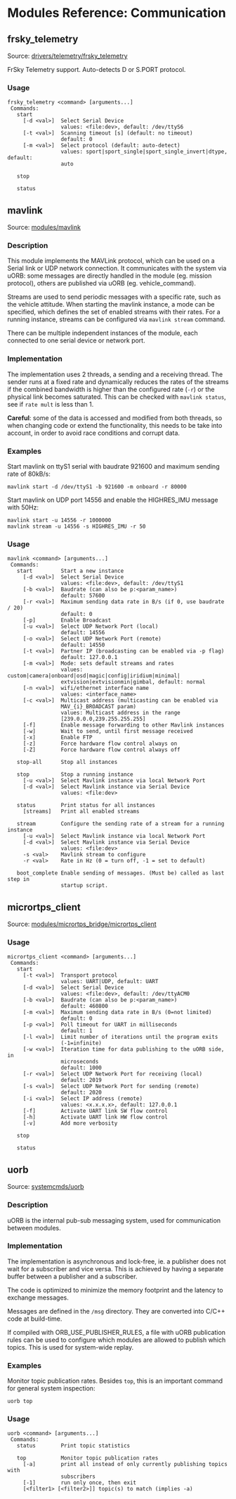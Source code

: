 # Modules Reference: Communication

## frsky_telemetry
Source: [drivers/telemetry/frsky_telemetry](https://github.com/PX4/PX4-Autopilot/tree/main/src/drivers/telemetry/frsky_telemetry)

FrSky Telemetry support. Auto-detects D or S.PORT protocol.
<a id="frsky_telemetry_usage"></a>
### Usage
```
frsky_telemetry <command> [arguments...]
 Commands:
   start
     [-d <val>]  Select Serial Device
                 values: <file:dev>, default: /dev/ttyS6
     [-t <val>]  Scanning timeout [s] (default: no timeout)
                 default: 0
     [-m <val>]  Select protocol (default: auto-detect)
                 values: sport|sport_single|sport_single_invert|dtype, default:
                 auto

   stop

   status
```
## mavlink
Source: [modules/mavlink](https://github.com/PX4/PX4-Autopilot/tree/main/src/modules/mavlink)


### Description
This module implements the MAVLink protocol, which can be used on a Serial link or UDP network connection.
It communicates with the system via uORB: some messages are directly handled in the module (eg. mission
protocol), others are published via uORB (eg. vehicle_command).

Streams are used to send periodic messages with a specific rate, such as the vehicle attitude.
When starting the mavlink instance, a mode can be specified, which defines the set of enabled streams with their rates.
For a running instance, streams can be configured via `mavlink stream` command.

There can be multiple independent instances of the module, each connected to one serial device or network port.

### Implementation
The implementation uses 2 threads, a sending and a receiving thread. The sender runs at a fixed rate and dynamically
reduces the rates of the streams if the combined bandwidth is higher than the configured rate (`-r`) or the
physical link becomes saturated. This can be checked with `mavlink status`, see if `rate mult` is less than 1.

**Careful**: some of the data is accessed and modified from both threads, so when changing code or extend the
functionality, this needs to be take into account, in order to avoid race conditions and corrupt data.

### Examples
Start mavlink on ttyS1 serial with baudrate 921600 and maximum sending rate of 80kB/s:
```
mavlink start -d /dev/ttyS1 -b 921600 -m onboard -r 80000
```

Start mavlink on UDP port 14556 and enable the HIGHRES_IMU message with 50Hz:
```
mavlink start -u 14556 -r 1000000
mavlink stream -u 14556 -s HIGHRES_IMU -r 50
```

<a id="mavlink_usage"></a>
### Usage
```
mavlink <command> [arguments...]
 Commands:
   start         Start a new instance
     [-d <val>]  Select Serial Device
                 values: <file:dev>, default: /dev/ttyS1
     [-b <val>]  Baudrate (can also be p:<param_name>)
                 default: 57600
     [-r <val>]  Maximum sending data rate in B/s (if 0, use baudrate / 20)
                 default: 0
     [-p]        Enable Broadcast
     [-u <val>]  Select UDP Network Port (local)
                 default: 14556
     [-o <val>]  Select UDP Network Port (remote)
                 default: 14550
     [-t <val>]  Partner IP (broadcasting can be enabled via -p flag)
                 default: 127.0.0.1
     [-m <val>]  Mode: sets default streams and rates
                 values: custom|camera|onboard|osd|magic|config|iridium|minimal|
                 extvision|extvisionmin|gimbal, default: normal
     [-n <val>]  wifi/ethernet interface name
                 values: <interface_name>
     [-c <val>]  Multicast address (multicasting can be enabled via
                 MAV_{i}_BROADCAST param)
                 values: Multicast address in the range
                 [239.0.0.0,239.255.255.255]
     [-f]        Enable message forwarding to other Mavlink instances
     [-w]        Wait to send, until first message received
     [-x]        Enable FTP
     [-z]        Force hardware flow control always on
     [-Z]        Force hardware flow control always off

   stop-all      Stop all instances

   stop          Stop a running instance
     [-u <val>]  Select Mavlink instance via local Network Port
     [-d <val>]  Select Mavlink instance via Serial Device
                 values: <file:dev>

   status        Print status for all instances
     [streams]   Print all enabled streams

   stream        Configure the sending rate of a stream for a running instance
     [-u <val>]  Select Mavlink instance via local Network Port
     [-d <val>]  Select Mavlink instance via Serial Device
                 values: <file:dev>
     -s <val>    Mavlink stream to configure
     -r <val>    Rate in Hz (0 = turn off, -1 = set to default)

   boot_complete Enable sending of messages. (Must be) called as last step in
                 startup script.
```
## micrortps_client
Source: [modules/micrortps_bridge/micrortps_client](https://github.com/PX4/PX4-Autopilot/tree/main/src/modules/micrortps_bridge/micrortps_client)

<a id="micrortps_client_usage"></a>
### Usage
```
micrortps_client <command> [arguments...]
 Commands:
   start
     [-t <val>]  Transport protocol
                 values: UART|UDP, default: UART
     [-d <val>]  Select Serial Device
                 values: <file:dev>, default: /dev/ttyACM0
     [-b <val>]  Baudrate (can also be p:<param_name>)
                 default: 460800
     [-m <val>]  Maximum sending data rate in B/s (0=not limited)
                 default: 0
     [-p <val>]  Poll timeout for UART in milliseconds
                 default: 1
     [-l <val>]  Limit number of iterations until the program exits
                 (-1=infinite)
     [-w <val>]  Iteration time for data publishing to the uORB side, in
                 microseconds
                 default: 1000
     [-r <val>]  Select UDP Network Port for receiving (local)
                 default: 2019
     [-s <val>]  Select UDP Network Port for sending (remote)
                 default: 2020
     [-i <val>]  Select IP address (remote)
                 values: <x.x.x.x>, default: 127.0.0.1
     [-f]        Activate UART link SW flow control
     [-h]        Activate UART link HW flow control
     [-v]        Add more verbosity

   stop

   status
```
## uorb
Source: [systemcmds/uorb](https://github.com/PX4/PX4-Autopilot/tree/main/src/systemcmds/uorb)


### Description
uORB is the internal pub-sub messaging system, used for communication between modules.

### Implementation
The implementation is asynchronous and lock-free, ie. a publisher does not wait for a subscriber and vice versa.
This is achieved by having a separate buffer between a publisher and a subscriber.

The code is optimized to minimize the memory footprint and the latency to exchange messages.

Messages are defined in the `/msg` directory. They are converted into C/C++ code at build-time.

If compiled with ORB_USE_PUBLISHER_RULES, a file with uORB publication rules can be used to configure which
modules are allowed to publish which topics. This is used for system-wide replay.

### Examples
Monitor topic publication rates. Besides `top`, this is an important command for general system inspection:
```
uorb top
```

<a id="uorb_usage"></a>
### Usage
```
uorb <command> [arguments...]
 Commands:
   status        Print topic statistics

   top           Monitor topic publication rates
     [-a]        print all instead of only currently publishing topics with
                 subscribers
     [-1]        run only once, then exit
     [<filter1> [<filter2>]] topic(s) to match (implies -a)
```
